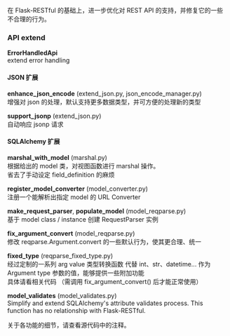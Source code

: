 在 Flask-RESTful 的基础上，进一步优化对 REST API 的支持，并修复它的一些不合理的行为。  

### API extend
**ErrorHandledApi**  
extend error handling


#### JSON 扩展  
**enhance\_json\_encode** (extend\_json.py, json\_encode\_manager.py)  
增强对 json 的处理，默认支持更多数据类型，并可方便的处理新的类型  
  
**support\_jsonp** (extend\_json.py)  
自动响应 jsonp 请求  


#### SQLAlchemy 扩展  
**marshal\_with\_model** (marshal.py)  
根据给出的 model 类，对视图函数进行 marshal 操作。  
省去了手动设定 field\_definition 的麻烦  

**register\_model\_converter** (model\_converter.py)  
注册一个能解析出指定 model 的 URL Converter  

**make\_request\_parser**, **populate\_model** (model\_reqparse.py)  
基于 model class / instance 创建 RequestParser 实例  

**fix\_argument\_convert** (model\_reqparse.py)  
修改 reqparse.Argument.convert 的一些默认行为，使其更合理、统一 

**fixed_type** (reqparse\_fixed\_type.py)  
经过定制的一系列 arg value 类型转换函数
代替 int、str、datetime... 作为 Argument type 参数的值，能够提供一些附加功能  
具体请看相关代码
（需调用 fix\_argument\_convert() 后才能正常使用）

**model\_validates** (model_validates.py)  
Simplify and extend SQLAlchemy's attribute validates process.
This function has no relationship with Flask-RESTful.
  
  
关于各功能的细节，请查看源代码中的注释。  